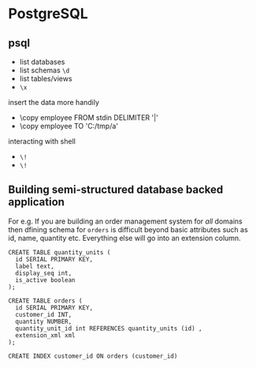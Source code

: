# PostgreSQL

## psql 

* list databases
* list schemas ``` \d ```
* list tables/views
* ```\x```

insert the data more handily

* \copy employee FROM stdin DELIMITER '|'
* \copy employee TO 'C:/tmp/a'

interacting with shell

* ``` \! ```
* ``` \! ```

##  Building semi-structured database backed application

For e.g. If you are building an order management system for *all* domains then  dfining schema  for ``` orders ``` is difficult beyond basic attributes such as id, name, quantity  etc. Everything else will go into an extension column.

```
CREATE TABLE quantity_units (
  id SERIAL PRIMARY KEY,
  label text,
  display_seq int,
  is_active boolean  
);

CREATE TABLE orders (
  id SERIAL PRIMARY KEY,
  customer_id INT,
  quantity NUMBER,
  quantity_unit_id int REFERENCES quantity_units (id) ,
  extension_xml xml
);

CREATE INDEX customer_id ON orders (customer_id)

```
	